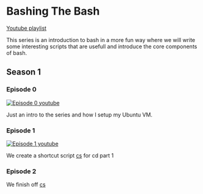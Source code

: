 # Bashing The Bash

[Youtube playlist](https://www.youtube.com/watch?v=AK7QXBP4olE&list=PLnn9-6POoRYg1hL1Iqvli2JsLNi-ctGQD)


This series is an introduction to bash in a more fun way where we will write some interesting scripts that are usefull and introduce the core components of bash.


## Season 1
### Episode 0
[![Episode 0 youtube](https://img.youtube.com/vi/AK7QXBP4olE/0.jpg)](https://www.youtube.com/watch?v=AK7QXBP4olE)

Just an intro to the series and how I setup my Ubuntu VM.
### Episode 1
[![Episode 1 youtube](https://img.youtube.com/vi/8pM3lwjlNnM/0.jpg)](https://www.youtube.com/watch?v=8pM3lwjlNnM)

We create a shortcut script [cs](https://github.com/ArtiomSu/YouTube/tree/master/Bashing_The_Bash/cs) for cd part 1
### Episode 2
We finish off [cs](https://github.com/ArtiomSu/YouTube/tree/master/Bashing_The_Bash/cs)

